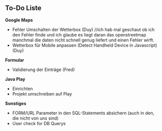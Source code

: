 <h2>To-Do Liste</h2>

<b>Google Maps</b>
<ul>
<li>Fehler Umschalten der Wetterbox (Duy) //ich hab mal geschaut ob ich den Fehler finde und ich glaube es liegt daran das openstreetmap manchmal die daten nicht schnell genug liefert und einen Fehler wirft.</li>
<li>Wetterbox für Mobile anpassen (Detect Handheld Device in Javascript) (Duy) </li>
</ul>

<b>Formular</b>
<ul>
<li>Validierung der Einträge (Fred)</li>
</ul>

<b>Java Play</b>
<ul>
<li>Einrichten</li>
<li>Projekt umschreiben auf Play</li>
</ul>


<b>Sonstiges</b>
<ul>
<li>FORM/URL Parameter in den SQL-Statements absichern (auch in den, die nicht von uns sind)</li>
<li>User check for DB Querys  </li>
</ul>
